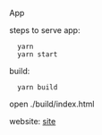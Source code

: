 App

steps to serve app: 
```
  yarn
  yarn start
```

build:
```
  yarn build
```
open ./build/index.html


website: [site](https://build-xkhiasadyd.now.sh/home)

